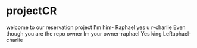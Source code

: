 # projectCR

welcome to our reservation project
I'm him- Raphael
yes u r-charlie
Even though you are the repo owner Im your owner-raphael
Yes king LeRaphael-charlie
